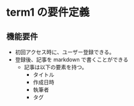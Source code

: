 # term1 の要件定義

## 機能要件

- 初回アクセス時に、ユーザー登録できる。
- 登録後、記事を markdown で書くことができる
  - 記事は以下の要素を持つ。
    - タイトル
    - 作成日時
    - 執筆者
    - タグ
